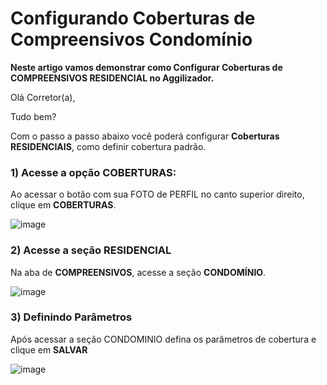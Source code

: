 # Configurando Coberturas de Compreensivos Condomínio
**Neste artigo vamos demonstrar como Configurar Coberturas de COMPREENSIVOS RESIDENCIAL no Aggilizador.**

Olá Corretor(a),

Tudo bem?

Com o passo a passo abaixo você poderá configurar **Coberturas RESIDENCIAIS**, como definir cobertura padrão.

### 1) Acesse a opção COBERTURAS:

Ao acessar o botão com sua FOTO de PERFIL no canto superior direito, clique em **COBERTURAS**.

![image](https://github.com/user-attachments/assets/a18210ea-2888-4280-be8c-714b25baf7af)

### 2) Acesse a seção RESIDENCIAL

Na aba de **COMPREENSIVOS**, acesse a seção **CONDOMÍNIO**.

![image](https://github.com/user-attachments/assets/77d616d2-4c78-4170-8509-1e0828acb1de)

### 3) Definindo Parâmetros

Após acessar a seção CONDOMINIO defina os parâmetros de cobertura e clique em **SALVAR**

![image](https://github.com/user-attachments/assets/825edb48-4cba-4970-8a83-0cfc4445ae59)
